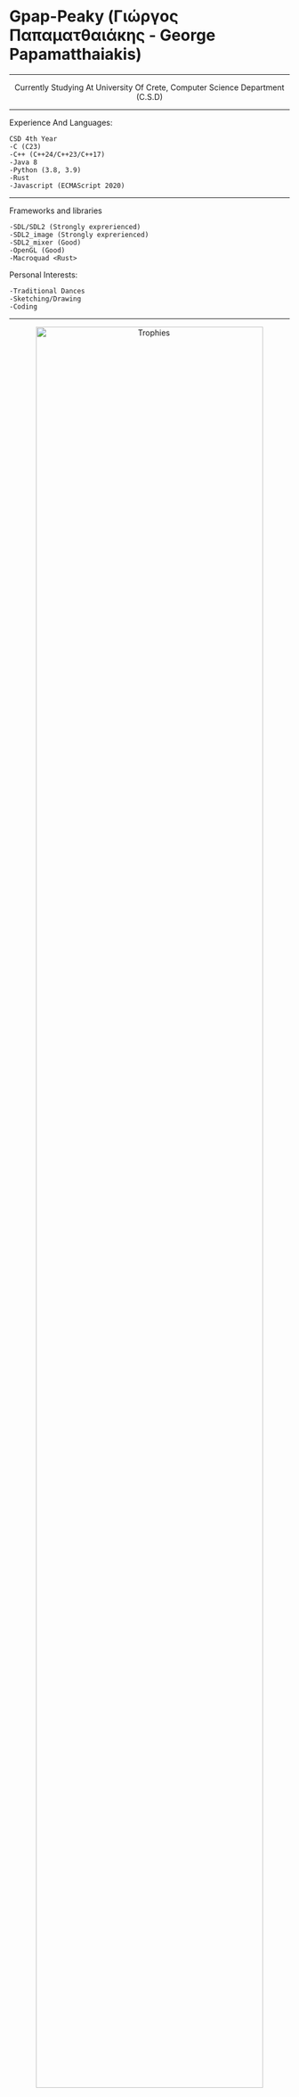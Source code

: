 # Gpap-Peaky (Γιώργος Παπαματθαιάκης - George Papamatthaiakis)

---

<p align="center">
    Currently Studying At University Of Crete, Computer Science Department (C.S.D)
</p>

---
Experience And Languages:
```
CSD 4th Year
-C (C23)
-C++ (C++24/C++23/C++17)
-Java 8
-Python (3.8, 3.9)
-Rust
-Javascript (ECMAScript 2020)
```

---

Frameworks and libraries
```
-SDL/SDL2 (Strongly exprerienced)
-SDL2_image (Strongly exprerienced)
-SDL2_mixer (Good)
-OpenGL (Good)
-Macroquad <Rust>
```
Personal Interests:
```
-Traditional Dances
-Sketching/Drawing
-Coding
```
---
<p align="center"> <img src="https://github-profile-trophy.vercel.app/?username=GpapPeaky&theme=ayu_mirage&no-frame=true&margin-w=15&margin-h=15" width="90%" alt="Trophies"> </p>
<p align="center"> <img src="https://github-readme-streak-stats.herokuapp.com/?user=GpapPeaky&theme=ayu-mirage&hide_border=true" alt="Streak Stats" width="70%"> </p> <p align="center"> <img src="https://github-readme-stats.vercel.app/api?username=GpapPeaky&show_icons=true&theme=ayu-mirage&hide_border=true" alt="GitHub Stats" width="48%"> <img src="https://github-readme-stats.vercel.app/api/top-langs/?username=GpapPeaky&layout=compact&theme=ayu-mirage&hide_border=true" alt="Top Languages" width="48%"> </p>
<p align="center"> <img src="https://github-readme-activity-graph.vercel.app/graph?username=GpapPeaky&theme=ayu-mirage&bg_color=0d1117&hide_border=true&line=38bdae&point=ffffff" alt="Activity Graph" width="95%"> </p>
<p align="center"> <img src="https://komarev.com/ghpvc/?username=GpapPeaky&label=Profile%20Views&color=38bdae&style=for-the-badge" alt="Profile Views"> <img src="https://img.shields.io/github/followers/GpapPeaky?label=Followers&style=for-the-badge&color=38bdae" alt="Followers"> <img src="https://img.shields.io/github/stars/GpapPeaky?label=Stars&style=for-the-badge&color=38bdae" alt="Stars"> </p>
